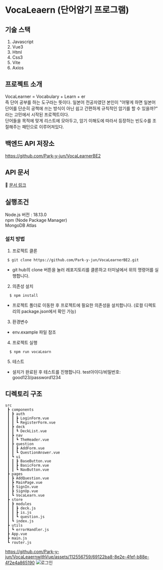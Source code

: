 # VocaLeaern (단어암기 프로그램)
## 기술 스택
1. Javascript
2. Vue3
3. Html
4. Css3
5. Vite
6. Axios
## 프로젝트 소개
VocaLearner = Vocabulary + Learn + er</br>
즉 단어 공부를 하는 도구라는 뜻이다. 일본어 전공자였던 본인이 "어떻게 하면 일본어 단어를 단순히 공책에 쓰는 방식이 아닌 쉽고 간편하게 규칙적인 암기를 할 수 있을까?" 라는 고민에서 시작된 프로젝트이다.</br>
단어들을 목적에 맞게 리스트에 모아두고, 암기 이해도에 따라서 등장하는 빈도수를 조절해주는 패턴으로 이루어져있다.
## 백엔드 API 저장소
https://github.com/Park-y-jun/VocaLearnerBE2
## API 문서
🔗 [문서 링크](https://honored-hare-249.notion.site/VocaLeaner-API-c722386c83eb4ea582df6697ea32c012?pvs=4)
## 실행조건
Node.js 버전 : 18.13.0<br>
npm (Node Package Manager)<br>
MongoDB Atlas
### 설치 방법
1. 프로젝트 클론

```
 $ git clone https://github.com/Park-y-jun/VocaLearnerBE2.git
```
- git hub의 clone 버튼을 눌러 레포지토리를 클론하고 터미널에서 위의 명령어를 실행합니다.

2. 의존성 설치
```
  $ npm install
```
- 프로젝트 폴더로 이동한 후 프로젝트에 필요한 의존성을 설치합니다. (로컬 디렉토리의 package.json에서 확인 가능)
  
3. 환경변수  
- env.example 파일 참조

4. 프로젝트 실행
```
  $ npm run vocaLearn
```  
5.  테스트
- 설치가 완료된 후 테스트를 진행합니다. test아이디/비밀번호: good123/password1234
## 디렉토리 구조
```
src
 ┣ components
 ┃ ┣ auth
 ┃ ┃ ┣ LoginForm.vue
 ┃ ┃ ┗ RegisterForm.vue
 ┃ ┣ deck
 ┃ ┃ ┗ DeckList.vue
 ┃ ┣ nav
 ┃ ┃ ┗ TheHeader.vue
 ┃ ┣ question
 ┃ ┃ ┣ AddForm.vue
 ┃ ┃ ┗ QuestionAnswer.vue
 ┃ ┗ ui
 ┃ ┃ ┣ BaseButton.vue
 ┃ ┃ ┣ BasicForm.vue
 ┃ ┃ ┗ NavButton.vue
 ┣ pages
 ┃ ┣ AddQuestion.vue
 ┃ ┣ MainPage.vue
 ┃ ┣ SignIn.vue
 ┃ ┣ SignUp.vue
 ┃ ┗ VocaLearn.vue
 ┣ store
 ┃ ┣ modules
 ┃ ┃ ┣ deck.js
 ┃ ┃ ┣ is.js
 ┃ ┃ ┗ question.js
 ┃ ┗ index.js
 ┣ utils
 ┃ ┗ errorHandler.js
 ┣ App.vue
 ┣ main.js
 ┗ router.js
```
https://github.com/Park-y-jun/VocaLeaernwithVue/assets/112556759/69122ba8-8e2e-4fef-b88e-4f2e4a865190
![로그인](https://github.com/Park-y-jun/VocaLeaernwithVue/assets/112556759/42efc0f8-82da-4d62-9cce-6ff9dce5da31)
